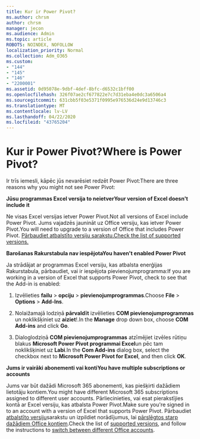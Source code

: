 ```yaml
---
title: Kur ir Power Pivot?
ms.author: chrsm
author: chrsm
manager: jecon
ms.audience: Admin
ms.topic: article
ROBOTS: NOINDEX, NOFOLLOW
localization_priority: Normal
ms.collection: Adm_O365
ms.custom:
- "144"
- "145"
- "146"
- "2200001"
ms.assetid: 0d95078e-9dbf-4def-8bfc-d6532c1bff00
ms.openlocfilehash: 326f07ae2cf677822e7c7d31eba4e0dc3a6506a4
ms.sourcegitcommit: 631cbb5f03e5371f0995e976536d24e9d13746c3
ms.translationtype: MT
ms.contentlocale: lv-LV
ms.lasthandoff: 04/22/2020
ms.locfileid: "43765204"
---
```

# <a name="where-is-power-pivot"></a><span data-ttu-id="fd564-102">Kur ir Power Pivot?</span><span class="sxs-lookup"><span data-stu-id="fd564-102">Where is Power Pivot?</span></span>

<span data-ttu-id="fd564-103">Ir trīs iemesli, kāpēc jūs nevarēsiet redzēt Power Pivot:</span><span class="sxs-lookup"><span data-stu-id="fd564-103">There are three reasons why you might not see Power Pivot:</span></span>
  
<span data-ttu-id="fd564-104">**Jūsu programmas Excel versija to neietver**</span><span class="sxs-lookup"><span data-stu-id="fd564-104">**Your version of Excel doesn't include it**</span></span>
  
<span data-ttu-id="fd564-105">Ne visas Excel versijas ietver Power Pivot.</span><span class="sxs-lookup"><span data-stu-id="fd564-105">Not all versions of Excel include Power Pivot.</span></span> <span data-ttu-id="fd564-106">Jums vajadzēs jaunināt uz Office versiju, kas ietver Power Pivot.</span><span class="sxs-lookup"><span data-stu-id="fd564-106">You will need to upgrade to a version of Office that includes Power Pivot.</span></span> [<span data-ttu-id="fd564-107">Pārbaudiet atbalstīto versiju sarakstu.</span><span class="sxs-lookup"><span data-stu-id="fd564-107">Check the list of supported versions.</span></span>](https://support.office.com/article/aa64e217-4b6e-410b-8337-20b87e1c2a4b.aspx)
  
<span data-ttu-id="fd564-108">**Barošanas Rakurstabula nav iespējota**</span><span class="sxs-lookup"><span data-stu-id="fd564-108">**You haven't enabled Power Pivot**</span></span>
  
<span data-ttu-id="fd564-109">Ja strādājat ar programmas Excel versiju, kas atbalsta enerģijas Rakurstabula, pārbaudiet, vai ir iespējota pievienojumprogramma:</span><span class="sxs-lookup"><span data-stu-id="fd564-109">If you are working in a version of Excel that supports Power Pivot, check to see that the Add-in is enabled:</span></span>
  
1. <span data-ttu-id="fd564-110">Izvēlieties **failu** \> **opciju** \> **pievienojumprogrammas**.</span><span class="sxs-lookup"><span data-stu-id="fd564-110">Choose **File** \> **Options** \> **Add-Ins**.</span></span>

2. <span data-ttu-id="fd564-111">Nolaižamajā lodziņā **pārvaldīt** izvēlieties **COM pievienojumprogrammas** un noklikšķiniet uz **aiziet**!.</span><span class="sxs-lookup"><span data-stu-id="fd564-111">In the **Manage** drop down box, choose **COM Add-ins** and click **Go**.</span></span>

3. <span data-ttu-id="fd564-112">Dialoglodziņā **COM pievienojumprogrammas** atzīmējiet izvēles rūtiņu blakus **Microsoft Power Pivot programmai Excel**un pēc tam noklikšķiniet uz **Labi**.</span><span class="sxs-lookup"><span data-stu-id="fd564-112">In the **Com Add-ins** dialog box, select the checkbox next to **Microsoft Power Pivot for Excel**, and then click **OK**.</span></span>

<span data-ttu-id="fd564-113">**Jums ir vairāki abonementi vai konti**</span><span class="sxs-lookup"><span data-stu-id="fd564-113">**You have multiple subscriptions or accounts**</span></span>
  
<span data-ttu-id="fd564-114">Jums var būt dažādi Microsoft 365 abonementi, kas piešķirti dažādiem lietotāju kontiem.</span><span class="sxs-lookup"><span data-stu-id="fd564-114">You might have different Microsoft 365 subscriptions assigned to different user accounts.</span></span> <span data-ttu-id="fd564-115">Pārliecinieties, vai esat pierakstījies kontā ar Excel versiju, kas atbalsta Power Pivot.</span><span class="sxs-lookup"><span data-stu-id="fd564-115">Make sure you're signed in to an account with a version of Excel that supports Power Pivot.</span></span> <span data-ttu-id="fd564-116">Pārbaudiet [atbalstīto versiju](https://support.office.com/article/aa64e217-4b6e-410b-8337-20b87e1c2a4b.aspx)sarakstu un izpildiet norādījumus, lai [pārslēgtos starp dažādiem Office kontiem](https://support.office.com/article/b9582171-fd1f-4284-9846-bdd72bb28426.aspx#BKMK_WebSwitchAccounts).</span><span class="sxs-lookup"><span data-stu-id="fd564-116">Check the list of [supported versions](https://support.office.com/article/aa64e217-4b6e-410b-8337-20b87e1c2a4b.aspx), and follow the instructions to [switch between different Office accounts](https://support.office.com/article/b9582171-fd1f-4284-9846-bdd72bb28426.aspx#BKMK_WebSwitchAccounts).</span></span>
